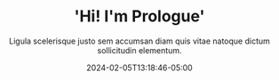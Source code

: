 ---
title: "'Hi! I'm Prologue'"
subtitle: "Ligula scelerisque justo sem accumsan diam quis        vitae natoque dictum sollicitudin elementum."
date: "2024-02-05T13:18:46-05:00"
scr: "http://html5up.net/license"
weight: 1
id: "top"
section_type: "intro"
image: ""
---